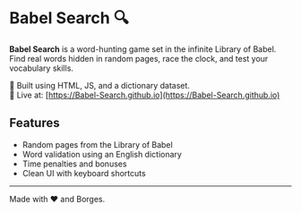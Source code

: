 # Babel Search 🔍

**Babel Search** is a word-hunting game set in the infinite Library of Babel.  
Find real words hidden in random pages, race the clock, and test your vocabulary skills.

🧠 Built using HTML, JS, and a dictionary dataset.  
🚀 Live at: [https://Babel-Search.github.io](https://Babel-Search.github.io)

## Features

- Random pages from the Library of Babel
- Word validation using an English dictionary
- Time penalties and bonuses
- Clean UI with keyboard shortcuts

---

Made with ❤️ and Borges.
